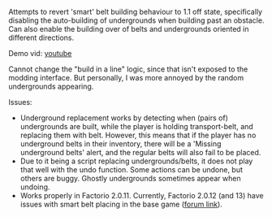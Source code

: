 Attempts to revert 'smart' belt building behaviour to 1.1 off state, specifically disabling the auto-building of undergrounds when building past an obstacle. Can also enable the building over of belts and undergrounds oriented in different directions.

Demo vid: [youtube](https://youtu.be/ukCe15XvwKo)

Cannot change the "build in a line" logic, since that isn't exposed to the modding interface. But personally, I was more annoyed by the random undergrounds appearing.

Issues:
- Underground replacement works by detecting when (pairs of) undergrounds are built, while the player is holding transport-belt, and replacing them with belt. However, this means that if the player has no underground belts in their inventory, there will be a 'Missing underground belts' alert, and the regular belts will also fail to be placed.
- Due to it being a script replacing undergrounds/belts, it does not play that well with the undo function. Some actions can be undone, but others are buggy. Ghostly undergrounds sometimes appear when undoing.
- Works properly in Factorio 2.0.11. Currently, Factorio 2.0.12 (and 13) have issues with smart belt placing in the base game ([forum link](https://forums.factorio.com/viewtopic.php?f=7&t=118421)).
<!-- - Since this relies on the undergrounds being placed first, the placement of intermediate belts is delayed until you have built past the obstacle. This mostly affects belts, with the replace-belts option turned on, since you usually cannot place belts over other obstacles anyways.
  - Overwritten belts in undesired orientations will not be replaced until an underground can be placed. And since undergrounds have length limits, this results in cases where the underground is never placed, and the belt building halts prematurely.
- Currently, underground belt `on_build_entity` event firing is buggy ([forum bug report](https://forums.factorio.com/viewtopic.php?f=7&t=118559)). There is no way to distinguish between building forward with belts and building backward with belts. -->
  <!-- - This means you cannot build backwards (against the direction of the belt) over obstacles, since the replacement belts will be in the wrong direction.
  - I also cannot find a way of getting the direction items in the player's cursor are facing, so I cannot use that to check direction either. -->
<!-- - Since this mod relies on the undergrounds being placed first, and then being replaced by regular belt, if the player has no underground belts in their inventory, there will be a 'Missing underground belts' alert, causing regular belts to fail to be placed. -->

